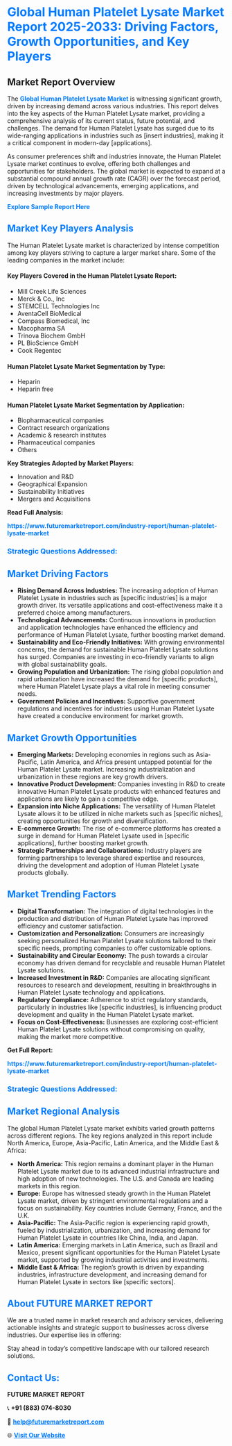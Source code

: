 <h1 style="color: #007BFF;">Global Human Platelet Lysate Market Report 2025-2033: Driving Factors, Growth Opportunities, and Key Players</h1>

<section id="overview">
<h2>Market Report Overview</h2>
<p>The <a href="https://www.futuremarketreport.com/industry-report/human-platelet-lysate-market" style="color: #007BFF; text-decoration: none;"><strong>Global Human Platelet Lysate Market</strong></a> is witnessing significant growth, driven by increasing demand across various industries. This report delves into the key aspects of the Human Platelet Lysate market, providing a comprehensive analysis of its current status, future potential, and challenges. The demand for Human Platelet Lysate has surged due to its wide-ranging applications in industries such as [insert industries], making it a critical component in modern-day [applications].</p>
<p>As consumer preferences shift and industries innovate, the Human Platelet Lysate market continues to evolve, offering both challenges and opportunities for stakeholders. The global market is expected to expand at a substantial compound annual growth rate (CAGR) over the forecast period, driven by technological advancements, emerging applications, and increasing investments by major players.</p>
</section>

<section id="overview">
<p><a href="https://www.futuremarketreport.com/request-sample/reportId=108573" style="color: #007BFF; text-decoration: none;"><strong>Explore Sample Report Here</strong></a></p>
</section>

<section id="key-players">
<h2 style="color: #007BFF;">Market Key Players Analysis</h2>
<p>The Human Platelet Lysate market is characterized by intense competition among key players striving to capture a larger market share. Some of the leading companies in the market include:</p>
<h4>Key Players Covered in the Human Platelet Lysate Report:</h4>
<ul><li>Mill Creek Life Sciences</li><li>Merck &amp; Co., Inc</li><li>STEMCELL Technologies Inc</li><li>AventaCell BioMedical</li><li>Compass Biomedical, Inc</li><li>Macopharma SA</li><li>Trinova Biochem GmbH</li><li>PL BioScience GmbH</li><li>Cook Regentec</li></ul>
<h4>Human Platelet Lysate Market Segmentation by Type:</h4>
<ul><li>Heparin</li><li>Heparin free</li></ul>

<h4>Human Platelet Lysate Market Segmentation by Application:</h4>
<ul><li>Biopharmaceutical companies</li><li>Contract research organizations</li><li>Academic &amp; research institutes</li><li>Pharmaceutical companies</li><li>Others</li></ul>
<p><strong>Key Strategies Adopted by Market Players:</strong></p>
<ul>
<li>Innovation and R&D</li>
<li>Geographical Expansion</li>
<li>Sustainability Initiatives</li>
<li>Mergers and Acquisitions</li>
</ul>
</section>

<section>
<p><strong>Read Full Analysis: </strong></p><a href="https://www.futuremarketreport.com/industry-report/human-platelet-lysate-market" style="color: #007BFF; text-decoration: none;"><strong>https://www.futuremarketreport.com/industry-report/human-platelet-lysate-market</strong></a>
<h3 style="color: #007BFF;">Strategic Questions Addressed:</h3>
</section>

<section id="driving-factors">
<h2 style="color: #007BFF;">Market Driving Factors</h2>
<ul>
<li><strong>Rising Demand Across Industries:</strong> The increasing adoption of Human Platelet Lysate in industries such as [specific industries] is a major growth driver. Its versatile applications and cost-effectiveness make it a preferred choice among manufacturers.</li>
<li><strong>Technological Advancements:</strong> Continuous innovations in production and application technologies have enhanced the efficiency and performance of Human Platelet Lysate, further boosting market demand.</li>
<li><strong>Sustainability and Eco-Friendly Initiatives:</strong> With growing environmental concerns, the demand for sustainable Human Platelet Lysate solutions has surged. Companies are investing in eco-friendly variants to align with global sustainability goals.</li>
<li><strong>Growing Population and Urbanization:</strong> The rising global population and rapid urbanization have increased the demand for [specific products], where Human Platelet Lysate plays a vital role in meeting consumer needs.</li>
<li><strong>Government Policies and Incentives:</strong> Supportive government regulations and incentives for industries using Human Platelet Lysate have created a conducive environment for market growth.</li>
</ul>
</section>

<section id="growth-opportunities">
<h2 style="color: #007BFF;">Market Growth Opportunities</h2>
<ul>
<li><strong>Emerging Markets:</strong> Developing economies in regions such as Asia-Pacific, Latin America, and Africa present untapped potential for the Human Platelet Lysate market. Increasing industrialization and urbanization in these regions are key growth drivers.</li>
<li><strong>Innovative Product Development:</strong> Companies investing in R&D to create innovative Human Platelet Lysate products with enhanced features and applications are likely to gain a competitive edge.</li>
<li><strong>Expansion into Niche Applications:</strong> The versatility of Human Platelet Lysate allows it to be utilized in niche markets such as [specific niches], creating opportunities for growth and diversification.</li>
<li><strong>E-commerce Growth:</strong> The rise of e-commerce platforms has created a surge in demand for Human Platelet Lysate used in [specific applications], further boosting market growth.</li>
<li><strong>Strategic Partnerships and Collaborations:</strong> Industry players are forming partnerships to leverage shared expertise and resources, driving the development and adoption of Human Platelet Lysate products globally.</li>
</ul>
</section>

<section id="trending-factors">
<h2 style="color: #007BFF;">Market Trending Factors</h2>
<ul>
<li><strong>Digital Transformation:</strong> The integration of digital technologies in the production and distribution of Human Platelet Lysate has improved efficiency and customer satisfaction.</li>
<li><strong>Customization and Personalization:</strong> Consumers are increasingly seeking personalized Human Platelet Lysate solutions tailored to their specific needs, prompting companies to offer customizable options.</li>
<li><strong>Sustainability and Circular Economy:</strong> The push towards a circular economy has driven demand for recyclable and reusable Human Platelet Lysate solutions.</li>
<li><strong>Increased Investment in R&D:</strong> Companies are allocating significant resources to research and development, resulting in breakthroughs in Human Platelet Lysate technology and applications.</li>
<li><strong>Regulatory Compliance:</strong> Adherence to strict regulatory standards, particularly in industries like [specific industries], is influencing product development and quality in the Human Platelet Lysate market.</li>
<li><strong>Focus on Cost-Effectiveness:</strong> Businesses are exploring cost-efficient Human Platelet Lysate solutions without compromising on quality, making the market more competitive.</li>
</ul>
</section>

<section>
<p><strong>Get Full Report: </strong></p><a href="https://www.futuremarketreport.com/industry-report/human-platelet-lysate-market" style="color: #007BFF; text-decoration: none;"><strong>https://www.futuremarketreport.com/industry-report/human-platelet-lysate-market</strong></a>
<h3 style="color: #007BFF;">Strategic Questions Addressed:</h3>
</section>


<section id="regional-analysis">
<h2 style="color: #007BFF;">Market Regional Analysis</h2>
<p>The global Human Platelet Lysate market exhibits varied growth patterns across different regions. The key regions analyzed in this report include North America, Europe, Asia-Pacific, Latin America, and the Middle East & Africa:</p>
<ul>
<li><strong>North America:</strong> This region remains a dominant player in the Human Platelet Lysate market due to its advanced industrial infrastructure and high adoption of new technologies. The U.S. and Canada are leading markets in this region.</li>
<li><strong>Europe:</strong> Europe has witnessed steady growth in the Human Platelet Lysate market, driven by stringent environmental regulations and a focus on sustainability. Key countries include Germany, France, and the U.K.</li>
<li><strong>Asia-Pacific:</strong> The Asia-Pacific region is experiencing rapid growth, fueled by industrialization, urbanization, and increasing demand for Human Platelet Lysate in countries like China, India, and Japan.</li>
<li><strong>Latin America:</strong> Emerging markets in Latin America, such as Brazil and Mexico, present significant opportunities for the Human Platelet Lysate market, supported by growing industrial activities and investments.</li>
<li><strong>Middle East & Africa:</strong> The region’s growth is driven by expanding industries, infrastructure development, and increasing demand for Human Platelet Lysate in sectors like [specific sectors].</li>
</ul>
</section>

<footer>
<h2 style="color: #007BFF;">About FUTURE MARKET REPORT</h2>
<p>We are a trusted name in market research and advisory services, delivering actionable insights and strategic support to businesses across diverse industries. Our expertise lies in offering:</p>

<p>Stay ahead in today’s competitive landscape with our tailored research solutions.</p>

<h2 style="color: #007BFF;">Contact Us:</h2>
<p><strong>FUTURE MARKET REPORT</strong></p>
<p>📞 <strong>+91 (883) 074-8030</strong></p>
<p>📧 <strong><a href="mailto:help@futuremarketreport.com" style="color: #007BFF;">help@futuremarketreport.com</a></strong></p>
<p>🌐 <strong><a href="https://www.futuremarketreport.com/" style="color: #007BFF;">Visit Our Website</a></strong></p>
</footer>
